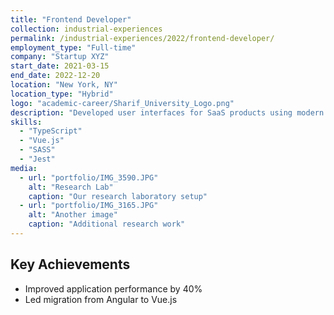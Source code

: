 ```yaml
---
title: "Frontend Developer"
collection: industrial-experiences
permalink: /industrial-experiences/2022/frontend-developer/
employment_type: "Full-time"
company: "Startup XYZ"
start_date: 2021-03-15
end_date: 2022-12-20
location: "New York, NY"
location_type: "Hybrid"
logo: "academic-career/Sharif_University_Logo.png"
description: "Developed user interfaces for SaaS products using modern frontend technologies."
skills:
  - "TypeScript"
  - "Vue.js"
  - "SASS"
  - "Jest"
media:
  - url: "portfolio/IMG_3590.JPG"
    alt: "Research Lab"
    caption: "Our research laboratory setup"
  - url: "portfolio/IMG_3165.JPG"
    alt: "Another image"
    caption: "Additional research work"
---
```


## Key Achievements

- Improved application performance by 40%
- Led migration from Angular to Vue.js
